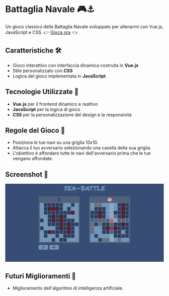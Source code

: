 # Battaglia Navale 🎮⚓

Un gioco classico della Battaglia Navale sviluppato per allenarmi con Vue.js, JavaScript e CSS.
👉 [Gioca ora]( https://thomas-mach.github.io/sea_battle/) 👈

## Caratteristiche 🛠
- Gioco interattivo con interfaccia dinamica costruita in **Vue.js**
- Stile personalizzato con **CSS**
- Logica del gioco implementata in **JavaScript**

## Tecnologie Utilizzate 🚀
- **Vue.js** per il frontend dinamico e reattivo
- **JavaScript** per la logica di gioco
- **CSS** per la personalizzazione del design e la responsività


## Regole del Gioco 📝
- Posiziona le tue navi su una griglia 10x10.
- Attacca il tuo avversario selezionando una casella della sua griglia.
- L'obiettivo è affondare tutte le navi dell'avversario prima che le tue vengano affondate.

## Screenshot 📸
![Screenshot](./src/assets/sea-battle.png)


## Futuri Miglioramenti 🔧
- Miglioramento dell'algoritmo di intelligenza artificiale.


